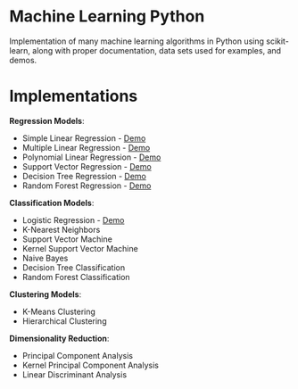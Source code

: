 # Machine Learning Python
Implementation of many machine learning algorithms in Python using scikit-learn, along with proper documentation, data sets used for examples, and demos.

# Implementations

**Regression Models**: 
  - Simple Linear Regression - [Demo](https://github.com/NicoEssi/Machine_Learning_scikit-learn/blob/master/Simple_Linear_Regression_Demo.ipynb)
  - Multiple Linear Regression - [Demo](https://github.com/NicoEssi/Machine_Learning_scikit-learn/blob/master/Multiple_Linear_Regression_Demo.ipynb)
  - Polynomial Linear Regression - [Demo](https://github.com/NicoEssi/Machine_Learning_scikit-learn/blob/master/Polynomial_Regression_Demo.ipynb)
  - Support Vector Regression - [Demo](https://github.com/NicoEssi/Machine_Learning_scikit-learn/blob/master/Support_Vector_Regression_Demo.ipynb)
  - Decision Tree Regression - [Demo](https://github.com/NicoEssi/Machine_Learning_scikit-learn/blob/master/Decision_Tree_Regression_Demo.ipynb)
  - Random Forest Regression - [Demo](https://github.com/NicoEssi/Machine_Learning_scikit-learn/blob/master/Random_Forest_Regression_Demo.ipynb)
  
**Classification Models**:
  - Logistic Regression - [Demo](https://github.com/NicoEssi/Machine_Learning_scikit-learn/blob/master/Logistic_Regression_Demo.ipynb)
  - K-Nearest Neighbors
  - Support Vector Machine
  - Kernel Support Vector Machine
  - Naive Bayes
  - Decision Tree Classification
  - Random Forest Classification
  
**Clustering Models**:
  - K-Means Clustering
  - Hierarchical Clustering

**Dimensionality Reduction**:
  - Principal Component Analysis
  - Kernel Principal Component Analysis
  - Linear Discriminant Analysis
